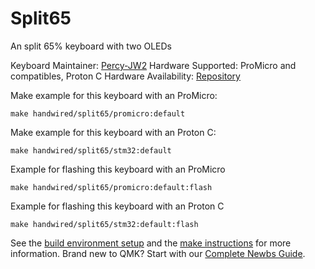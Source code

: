# Split65

An split 65% keyboard with two OLEDs

Keyboard Maintainer: [Percy-JW2](https://github.com/PercyJW-2)
Hardware Supported: ProMicro and compatibles, Proton C
Hardware Availability: [Repository](https://github.com/PercyJW-2/Split65)

Make example for this keyboard with an ProMicro:

    make handwired/split65/promicro:default
    
Make example for this keyboard with an Proton C:

    make handwired/split65/stm32:default
    
Example for flashing this keyboard with an ProMicro

    make handwired/split65/promicro:default:flash

Example for flashing this keyboard with an Proton C

    make handwired/split65/stm32:default:flash

See the [build environment setup](https://docs.qmk.fm/#/getting_started_build_tools) and the [make instructions](https://docs.qmk.fm/#/getting_started_make_guide) for more information. Brand new to QMK? Start with our [Complete Newbs Guide](https://docs.qmk.fm/#/newbs).
